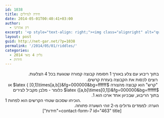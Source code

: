 ```yaml
---
id: 1038
title: חידה לגדולים
date: 2014-05-01T00:40:41+03:00
author:
  - רון אהרוני
excerpt: '<p style="text-align: right;"><img class="alignright" alt="qustion2" src="http://net-gar.net/wp-content/uploads/2014/01/qustion2.png" width="100" height="90" />חידה מעניינת לילדים גדולים.</p>'
layout: post
guid: http://net-gar.net/?p=1038
permalink: '/2014/05/01/riddles/'
categories:
  - גליון 4 מאי 2014
  - חידות
---
```

<div dir="rtl">
  <span style="line-height: 1.5em;">בתוך ריבוע עם צלע באורך 1 חסומה קבוצה קמורה שנוגעת בכל 4 הצלעות.</span>
</div>

<div dir="rtl">
   רוצים לכסות את הקבוצה בעזרת קרשים.
</div>

<div dir="rtl">
   "קרש" הוא קבוצה מהצורה $latex { [0,1]\times[a,b]}&fg=000000&bg=ffffff$ או $latex {[a,b]\times[0,1]}&fg=000000&bg=ffffff$ כלומר - מלבן מקביל לצירים בתוך הריבוע, שבכיוון אחד ארכו הוא 1.
</div>

<div>
  הוכיחו שסכום שטחי הקרשים הוא לפחות 1.
</div>

<div dir="rtl">
  הערה: לממדים גדולים מ-2 זוהי השערה פתוחה.
</div>

<div dir="rtl" style="text-align: center;">
  [contact-form-7 id="463" title="חידות"]
</div>